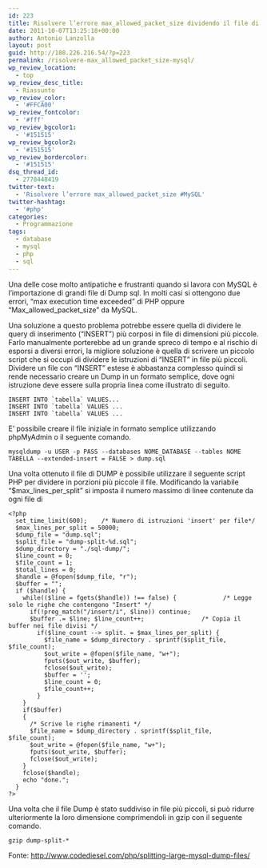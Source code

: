 ```yaml
---
id: 223
title: Risolvere l’errore max_allowed_packet_size dividendo il file di dump MySQL
date: 2011-10-07T13:25:18+00:00
author: Antonio Lanzolla
layout: post
guid: http://188.226.216.54/?p=223
permalink: /risolvere-max_allowed_packet_size-mysql/
wp_review_location:
  - top
wp_review_desc_title:
  - Riassunto
wp_review_color:
  - '#FFCA00'
wp_review_fontcolor:
  - '#fff'
wp_review_bgcolor1:
  - '#151515'
wp_review_bgcolor2:
  - '#151515'
wp_review_bordercolor:
  - '#151515'
dsq_thread_id:
  - 2778448419
twitter-text:
  - 'Risolvere l’errore max_allowed_packet_size #MySQL'
twitter-hashtag:
  - '#php'
categories:
  - Programmazione
tags:
  - database
  - mysql
  - php
  - sql
---
```

Una delle cose molto antipatiche e frustranti quando si lavora con MySQL è l’importazione di grandi file di Dump sql. In molti casi si ottengono due errori, “max execution time exceeded” di PHP oppure “Max\_allowed\_packet_size” da MySQL.

Una soluzione a questo problema potrebbe essere quella di dividere le query di inserimento (“INSERT”) più corposi in file di dimensioni più piccole. Farlo manualmente porterebbe ad un grande spreco di tempo e al rischio di esporsi a diversi errori, la migliore soluzione è quella di scrivere un piccolo script che si occupi di dividere le istruzioni di “INSERT” in file più piccoli. Dividere un file con “INSERT” estese è abbastanza complesso quindi si rende necessario creare un Dump in un formato semplice, dove ogni istruzione deve essere sulla propria linea come illustrato di seguito.

    INSERT INTO `tabella` VALUES... 
    INSERT INTO `tabella` VALUES ... 
    INSERT INTO `tabella` VALUES ...
    

E’ possibile creare il file iniziale in formato semplice utilizzando phpMyAdmin o il seguente comando.

    mysqldump -u USER -p PASS --databases NOME_DATABASE --tables NOME TABELLA --extended-insert = FALSE > dump.sql
    

Una volta ottenuto il file di DUMP è possibile utilizzare il seguente script PHP per dividere in porzioni più piccole il file. Modificando la variabile “$max\_lines\_per_split” si imposta il numero massimo di linee contenute da ogni file di

    <?php    
      set_time_limit(600);    /* Numero di istruzioni 'insert' per file*/     
      $max_lines_per_split = 50000;   
      $dump_file = "dump.sql";    
      $split_file = "dump-split-%d.sql";      
      $dump_directory = "./sql-dump/";    
      $line_count = 0;    
      $file_count = 1;    
      $total_lines = 0;   
      $handle = @fopen($dump_file, "r");      
      $buffer = "";   
      if ($handle) {          
        while(($line = fgets($handle)) !== false) {             /* Legge solo le righe che contengono "Insert" */                  
          if(!preg_match("/insert/i", $line)) continue;               
          $buffer .= $line; $line_count++;                /* Copia il buffer nei file divisi */                                 
            if($line_count --> split. = $max_lines_per_split) { 
              $file_name = $dump_directory . sprintf($split_file, $file_count); 
              $out_write = @fopen($file_name, "w+"); 
              fputs($out_write, $buffer); 
              fclose($out_write); 
              $buffer = ''; 
              $line_count = 0; 
              $file_count++; 
            } 
        } 
        if($buffer) 
        { 
          /* Scrive le righe rimanenti */ 
          $file_name = $dump_directory . sprintf($split_file, $file_count); 
          $out_write = @fopen($file_name, "w+"); 
          fputs($out_write, $buffer); 
          fclose($out_write); 
        } 
        fclose($handle); 
        echo "done."; 
      } 
    ?>
    

Una volta che il file Dump è stato suddiviso in file più piccoli, si può ridurre ulteriormente la loro dimensione comprimendoli in gzip con il seguente comando.

    gzip dump-split-* 
    

Fonte: <http://www.codediesel.com/php/splitting-large-mysql-dump-files/>